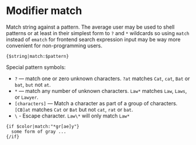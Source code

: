 Modifier match
==============

Match string against a pattern.
The average user may be used to shell patterns or at least in their simplest form to `?` and `*` wildcards so using `match`
instead of `ematch` for frontend search expression input may be way more convenient for non-programming users.

```
{$string|match:$pattern}
```

Special pattern symbols:

* `?` — match one or zero unknown characters. `?at` matches `Cat`, `cat`, `Bat` or `bat`, `but` not `at`.
* `*` — match any number of unknown characters. `Law*` matches `Law`, `Laws`, or `Lawyer`.
* `[characters]` — Match a character as part of a group of characters. `[CB]at` matches `Cat` or `Bat` but not `cat`, `rat` or `bat`.
* `\` - Escape character. `Law\*` will only match `Law*`


```smarty
{if $color|match:"*gr[ae]y"}
  some form of gray ...
{/if}
```